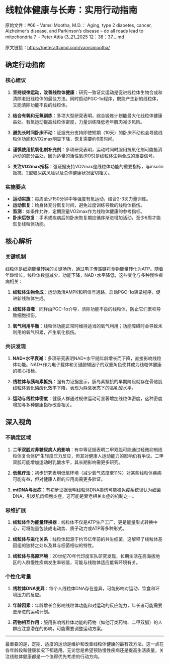 # 线粒体健康与长寿：实用行动指南

原始文件：#66 - Vamsi Mootha, M.D.： Aging, type 2 diabetes, cancer, Alzheimer’s disease, and Parkinson’s disease – do all roads lead to mitochondria？ - Peter Attia (3_21_2025 12：38：37….md

原文链接：https://peterattiamd.com/vamsimootha/

## 确定行动指南

### 核心建议

1. **坚持规律运动，改善线粒体健康**：研究一致证实运动是促进线粒体生物合成和清除老旧线粒体的最佳方法。同时启动PGC-1α程序，既能产生新的线粒体，又能清除功能不良的线粒体。

2. **结合有氧和无氧训练**：多项大型研究表明，综合锻炼计划能最大化线粒体健康益处。有氧运动提高线粒体密度，力量训练降低老年肌肉减少风险。

3. **避免长时间卧床不动**：证据充分支持即使短期（10天）的卧床不动也会导致线粒体功能和VO2max明显下降，恢复需要约6周时间。

4. **谨慎使用抗氧化剂补充剂**：多项研究表明，运动时同时服用抗氧化剂可能抵消运动的部分益处，因为适量的活性氧(ROS)是线粒体生物合成的重要信号。

5. **关注VO2max指标**：强证据支持VO2max是线粒体功能的重要指标，与insulin抵抗、2型糖尿病风险以及总体健康状况密切相关。

### 实施要点

- **运动实施**：每周至少150分钟中等强度有氧运动，结合2-3次力量训练。
- **运动恢复**：给身体充分恢复时间，避免过度训练导致的线粒体损伤。
- **监测**：如条件允许，定期测量VO2max作为线粒体健康的参考指标。
- **卧床后恢复**：手术或疾病后的卧床恢复期应循序渐进增加活动，至少6周才能恢复线粒体功能。

## 核心解析

### 关键机制

线粒体是细胞能量转换的关键场所，通过电子传递链将食物能量转化为ATP。随着年龄增长，线粒体数量减少、功能下降，NAD+水平降低，这些变化与多种慢性疾病相关：

1. **线粒体生物合成**：运动激活AMPK和钙信号通路，启动PGC-1α转录程序，促进新线粒体生成。

2. **线粒体自噬**：同样由PGC-1α介导，清除功能不良的线粒体，防止它们累积导致细胞损伤。

3. **氧气利用平衡**：线粒体功能正常时维持适当的氧气利用；功能障碍时会导致未利用的氧气积累，产生氧化损伤。

### 共识发现

1. **NAD+水平衰减**：多项研究表明NAD+水平随年龄增长而下降，直接影响线粒体功能。NAD+作为电子载体和关键酶辅因子的双重角色使其成为线粒体健康的核心指标。

2. **线粒体与胰岛素抵抗**：强有力证据显示，胰岛素抵抗的早期阶段就存在骨骼肌线粒体氧化磷酸化效率下降，表现为静息状态下的高乳酸水平。

3. **运动与线粒体密度**：健康人群通过规律运动可显著增加线粒体密度，这种密度增加与多种健康指标改善相关。

## 深入视角

### 不确定区域

1. **二甲双胍对非糖尿病人的影响**：有中等证据表明二甲双胍可能通过轻微抑制线粒体复合体I产生轻度压力反应，但其对健康人运动能力的影响仍有争议。二甲双胍可能增加运动时乳酸水平，其长期影响需更多研究。

2. **低氧疗法**：初步研究表明低氧环境（减少氧气浓度至11%）对某些线粒体疾病可能有益，但对健康人群的应用尚需更多验证。

3. **mtDNA与炎症**：有初步证据表明线粒体DNA损伤可能被免疫系统误认为细菌DNA，引发肌肉细胞炎症，这可能是衰老相关炎症的机制之一。

### 思维扩展

1. **线粒体作为能量转换器**：线粒体不仅是ATP生产工厂，更是能量形式转换中心，可将能量包装成电动势、质子动力或ATP等多种形式。

2. **线粒体与进化关系**：线粒体起源于约15亿年前的共生细菌，这解释了线粒体基因组的独特之处以及其与细菌相似的特性。

3. **线粒体与高原环境**：20世纪70年代印度军队研究发现，长期生活在高海拔地区的人群慢性疾病发生率较低，可能与线粒体适应低氧环境有关。

### 个性化考量

1. **线粒体DNA变异**：每个人线粒体DNA存在差异，可能影响对运动、饮食和环境压力的反应。

2. **年龄因素**：年龄增长会影响线粒体功能和对运动的反应能力，年长者可能需要更渐进的运动计划。

3. **药物相互作用**：服用影响线粒体功能的药物（如他汀类药物、二甲双胍）的人群应注意潜在的影响，可能需要调整运动方案。

---

最重要的是，定期、适度的运动是维护和改善线粒体健康的最有效方法，这一点在各年龄段和健康状况下都适用。无论您是希望预防慢性疾病还是提高生活质量，关注线粒体健康都是一个值得优先考虑的行动方向。
